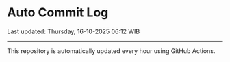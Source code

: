 # Auto Commit Log

Last updated: Thursday, 16-10-2025 06:12 WIB

---

This repository is automatically updated every hour using GitHub Actions.
